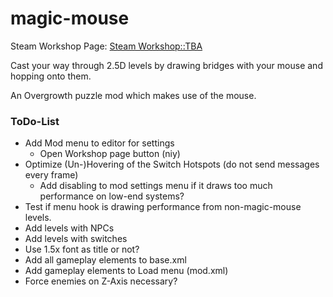 # magic-mouse

Steam Workshop Page: <a href="">Steam Workshop::TBA</a>

Cast your way through 2.5D levels by drawing bridges with your mouse and hopping onto them.

An Overgrowth puzzle mod which makes use of the mouse.

### ToDo-List

- Add Mod menu to editor for settings
	- Open Workshop page button (niy)
- Optimize (Un-)Hovering of the Switch Hotspots (do not send messages every frame)
	- Add disabling to mod settings menu if it draws too much performance on low-end systems?
- Test if menu hook is drawing performance from non-magic-mouse levels.
- Add levels with NPCs
- Add levels with switches
- Use 1.5x font as title or not?
- Add all gameplay elements to base.xml
- Add gameplay elements to Load menu (mod.xml)
- Force enemies on Z-Axis necessary?